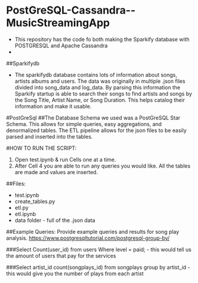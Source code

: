 # PostGreSQL-Cassandra--MusicStreamingApp
 - This repository has the code fo both making the Sparkify database with POSTGRESQL and Apache Cassandra 
 - 
##Sparkifydb
- The sparkifydb database contains lots of information about songs, artists albums and users. The data was originally in multiple .json files divided into song_data and log_data. By parsing this information the Sparkify startup is able to search their songs to find artists and songs by the Song Title, Artist Name, or Song Duration. This helps catalog their information and make it usable.

#PostGreSql 
##The Database Schema we used was a PostGreSQL Star Schema. This allows for simple queries, easy aggregations, and denormalized tables. The ETL pipeline allows for the json files to be easily parsed and inserted into the tables.

#HOW TO RUN THE SCRIPT: 
1. Open test.ipynb & run Cells one at a time. 
2. After Cell 4 you are able to run any queries you would like. All the tables are made and values are inserted.

##Files: 
- test.ipynb 
- create_tables.py 
- etl.py 
- etl.ipynb 
- data folder - full of the .json data

##Example Queries: Provide example queries and results for song play analysis. https://www.postgresqltutorial.com/postgresql-group-by/

###Select Count(user_id) from users Where level = paid; - this would tell us the amount of users that pay for the services

###Select artist_id count(songplays_id) from songplays group by artist_id - this would give you the number of plays from each artist
